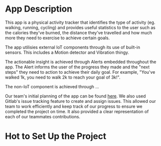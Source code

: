 # App Description

This app is a physical activity tracker that identifies the type of activity (eg. walking, running, cycling) and provides useful statistics to the user such as the calories they've burned, the distance they've travelled and how much more they need to exercise to achieve certain goals.

The app utilisies external IoT components through its use of built-in sensors. This includes a Motion detector and Vibration thingy.

The actionable insight is achieved through Alerts embedded throughout the app. The Alert informs the user of the progress they made and the "next steps" they need to action to achieve their daily goal. For example, "You've walked 1k, you need to walk 2k to reach your goal of 3k!".

The non-IoT component is achieved through ...

Our team's initial planning of the app can be found [here](https://myvuwac-my.sharepoint.com/:w:/g/personal/jaymejoan_myvuw_ac_nz/EXBOcLf7DhpMh6hCYpPeLJ8BCIGPOzCHU-kek1MzQ-gieA?e=4HftaS). We also used Gitlab's issue tracking feature to create and assign issues. This allowed our team to work efficiently and keep track of our progress to ensure we completed the project on time. It also provided a clear representation of each of our teammates contributions.


# Hot to Set Up the Project

